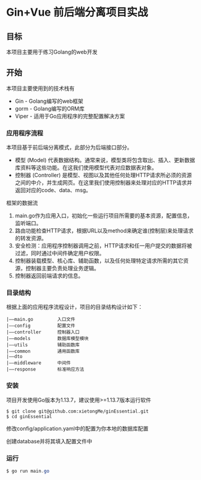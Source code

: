 # Gin+Vue 前后端分离项目实战

## 目标

本项目主要用于练习Golang的web开发

## 开始

本项目主要使用到的技术栈有

- Gin - Golang编写的web框架
- gorm - Golang编写的ORM库
- Viper - 适用于Go应用程序的完整配置解决方案

### 应用程序流程

本项目基于前后端分离模式，此部分为后端接口部分。

- 模型 (Model) 代表数据结构。通常来说，模型类将包含取出、插入、更新数据库资料等这些功能。在这我们使用模型代表对应数据表对象。
- 控制器 (Controller) 是模型、视图以及其他任何处理HTTP请求所必须的资源之间的中介，并生成网页。在这里我们使用控制器来处理对应的HTTP请求并返回对应的code、data、msg。

框架的数据流

1. main.go作为应用入口，初始化一些运行项目所需要的基本资源，配置信息，监听端口。
2. 路由功能检查HTTP请求，根据URL以及method来确定谁(控制层)来处理请求的转发资源。
3. 安全检测：应用程序控制器调用之前，HTTP请求和任一用户提交的数据将被过滤，同时通过中间件确定用户权限。
4. 控制器装载模型、核心库、辅助函数，以及任何处理特定请求所需的其它资源，控制器主要负责处理业务逻辑。
5. 控制器返回前端请求的信息。

### 目录结构

根据上面的应用程序流程设计，项目的目录结构设计如下：

```
|——main.go         入口文件
|——config          配置文件
|——controller      控制器入口
|——models          数据库模型模块
|——utils           辅助函数库
|——common          通用函数库
|——dto            
|——middleware      中间件 
|——response        标准响应方法 
```

### 安装

项目开发使用Go版本为1.13.7，建议使用>=1.13.7版本运行软件

```
$ git clone git@github.com:xietongMe/ginEssential.git
$ cd ginEssential
```

修改config/application.yaml中的配置为你本地的数据库配置

创建database并将其填入配置文件中

### 运行

```java
$ go run main.go
```